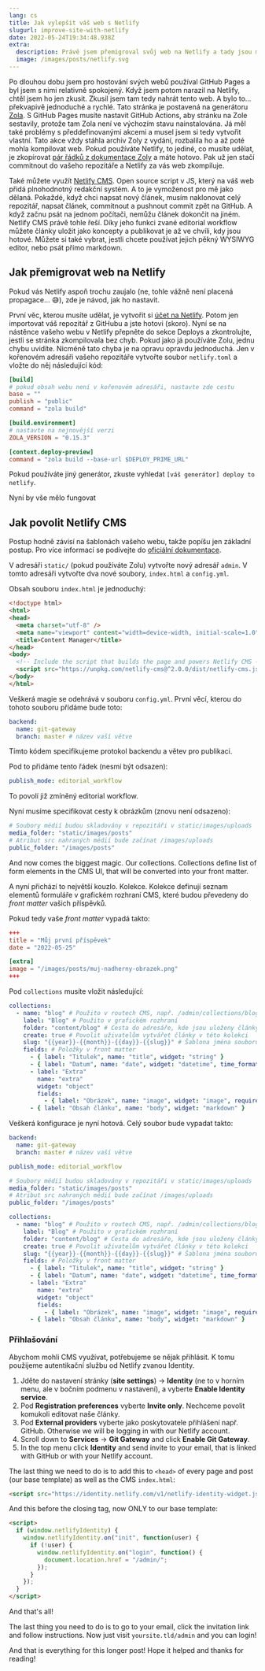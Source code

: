 ```yaml
---
lang: cs
title: Jak vylepšit váš web s Netlify
slugurl: improve-site-with-netlify
date: 2022-05-24T19:34:48.938Z
extra:
  description: Právě jsem přemigroval svůj web na Netlify a tady jsou mé myšlenky.
  image: /images/posts/netlify.svg
---
```

Po dlouhou dobu jsem pro hostování svých webů používal GitHub Pages a byl jsem s nimi relativně spokojený. Když jsem potom narazil na Netlify, chtěl jsem ho jen zkusit. Zkusil jsem tam tedy nahrát tento web. A bylo to... překvapivě jednoduché a rychlé. Tato stránka je postavená na generátoru [Zola](https://www.getzola.org/). S GitHub Pages musíte nastavit GitHub Actions, aby stránku na Zole sestavily, protože tam Zola není ve výchozím stavu nainstalována. Já měl také problémy s předdefinovanými akcemi a musel jsem si tedy vytvořit vlastní. Tato akce vždy stáhla archiv Zoly z vydání, rozbalila ho a až poté mohla kompilovat web. Pokud používáte Netlify, to jediné, co musíte udělat, je zkopírovat [pár řádků z dokumentace Zoly](https://www.getzola.org/documentation/deployment/netlify/) a máte hotovo. Pak už jen stačí commitnout do vašeho repozitáře a Netlify za vás web zkompiluje.

Také můžete využít [Netlify CMS](https://www.netlifycms.org/). Open source script v JS, který na váš web přidá plnohodnotný redakční systém. A to je vymoženost pro mě jako dělaná. Pokaždé, když chci napsat nový článek, musím naklonovat celý repozitář, napsat článek, commitnout a pushnout commit zpět na GitHub. A když začnu psát na jednom počítači, nemůžu článek dokončit na jiném. Netlify CMS právě tohle řeší. Díky jeho funkci zvané editorial workflow můžete články uložit jako koncepty a publikovat je až ve chvíli, kdy jsou hotové. Můžete si také vybrat, jestli chcete používat jejich pěkný WYSIWYG editor, nebo psát přímo markdown.

## Jak přemigrovat web na Netlify

Pokud vás Netlify aspoň trochu zaujalo (ne, tohle vážně není placená propagace... 😅️), zde je návod, jak ho nastavit.

První věc, kterou musíte udělat, je vytvořit si [účet na Netlify](https://app.netlify.com/). Potom jen importovat váš repozitář z GitHubu a jste hotovi (skoro). Nyní se na nástěnce vašeho webu v Netlify přepněte do sekce Deploys a zkontrolujte, jestli se stránka zkompilovala bez chyb. Pokud jako já používáte Zolu, jednu chybu uvidíte. Nicméně tato chyba je na opravu opravdu jednoduchá. Jen v kořenovém adresáři vašeho repozitáře vytvořte soubor `netlify.toml` a vložte do něj následující kód:

```toml
[build]
# pokud obsah webu není v kořenovém adresáři, nastavte zde cestu
base = ""
publish = "public"
command = "zola build"

[build.environment]
# nastavte na nejnovější verzi
ZOLA_VERSION = "0.15.3"

[context.deploy-preview]
command = "zola build --base-url $DEPLOY_PRIME_URL"
```

Pokud používáte jiný generátor, zkuste vyhledat `[váš generátor] deploy to netlify`.

Nyní by vše mělo fungovat

## Jak povolit Netlify CMS

Postup hodně závisí na šablonách vašeho webu, takže popíšu jen základní postup. Pro více informací se podívejte do [oficiální dokumentace](https://www.netlifycms.org/docs/).

V adresáři `static/` (pokud používáte Zolu) vytvořte nový adresář `admin`. V tomto adresáři vytvořte dva nové soubory, `index.html` a `config.yml`.

Obsah souboru `index.html` je jednoduchý:

```html
<!doctype html>
<html>
<head>
  <meta charset="utf-8" />
  <meta name="viewport" content="width=device-width, initial-scale=1.0" />
  <title>Content Manager</title>
</head>
<body>
  <!-- Include the script that builds the page and powers Netlify CMS -->
  <script src="https://unpkg.com/netlify-cms@^2.0.0/dist/netlify-cms.js"></script>
</body>
</html>
```

Veškerá magie se odehrává v souboru `config.yml`. První věcí, kterou do tohoto souboru přídáme bude toto:

```yaml
backend:
  name: git-gateway
  branch: master # název vaší větve
```

Tímto kódem specifikujeme protokol backendu a větev pro publikaci.

Pod to přidáme tento řádek (nesmí být odsazen):

```yaml
publish_mode: editorial_workflow
```

To povolí již zmíněný editorial workflow.

Nyní musíme specifikovat cesty k obrázkům (znovu není odsazeno):

```yaml
# Soubory médií budou skladovány v repozitáři v static/images/uploads
media_folder: "static/images/posts"
# Atribut src nahraných médií bude začínat /images/uploads
public_folder: "/images/posts"
```

And now comes the biggest magic. Our collections. Collections define list of form elements in the CMS UI, that will be converted into your front matter.

A nyní přichází to největší kouzlo. Kolekce. Kolekce definují seznam elementů formuláře v grafickém rozhraní CMS, které budou převedeny do *front matter* vašich příspěvků.

Pokud tedy vaše *front matter* vypadá takto:

```toml
+++
title = "Můj první příspěvek"
date = "2022-05-25"

[extra]
image = "/images/posts/muj-nadherny-obrazek.png"
+++
```

Pod `collections` musíte vložit následující:

```yaml
collections:
  - name: "blog" # Použito v routech CMS, např. /admin/collections/blog
    label: "Blog" # Použito v grafickém rozhraní
    folder: "content/blog" # Cesta do adresáře, kde jsou uloženy články
    create: true # Povolit uživatelům vytvářet články v této kolekci
    slug: "{{year}}-{{month}}-{{day}}-{{slug}}" # Šablona jména souboru, např. YYYY-MM-DD-title.md
    fields: # Položky v front matter
      - { label: "Titulek", name: "title", widget: "string" }
      - { label: "Datum", name: "date", widget: "datetime", time_format: false }
      - label: "Extra"
        name: "extra"
        widget: "object"
        fields:
          - { label: "Obrázek", name: "image", widget: "image", required: false }
      - { label: "Obsah článku", name: "body", widget: "markdown" }
```

Veškerá konfigurace je nyní hotová. Celý soubor bude vypadat takto:

```yaml
backend:
  name: git-gateway
  branch: master # název vaší větve

publish_mode: editorial_workflow

# Soubory médií budou skladovány v repozitáři v static/images/uploads
media_folder: "static/images/posts"
# Atribut src nahraných médií bude začínat /images/uploads
public_folder: "/images/posts"

collections:
  - name: "blog" # Použito v routech CMS, např. /admin/collections/blog
    label: "Blog" # Použito v grafickém rozhraní
    folder: "content/blog" # Cesta do adresáře, kde jsou uloženy články
    create: true # Povolit uživatelům vytvářet články v této kolekci
    slug: "{{year}}-{{month}}-{{day}}-{{slug}}" # Šablona jména souboru, např. YYYY-MM-DD-title.md
    fields: # Položky v front matter
      - { label: "Titulek", name: "title", widget: "string" }
      - { label: "Datum", name: "date", widget: "datetime", time_format: false }
      - label: "Extra"
        name: "extra"
        widget: "object"
        fields:
          - { label: "Obrázek", name: "image", widget: "image", required: false }
      - { label: "Obsah článku", name: "body", widget: "markdown" }
```

### Přihlašování

Abychom mohli CMS využívat, potřebujeme se nějak přihlásit. K tomu použijeme autentikační službu od Netlify zvanou Identity.

1. Jděte do nastavení stránky (**site settings**) → **Identity** (ne to v horním menu, ale v bočním podmenu v nastavení), a vyberte **Enable Identity service**.
2. Pod **Registration preferences** vyberte **Invite only**. Nechceme povolit komukoli editovat naše články.
3. Pod **External providers** vyberte jako poskytovatele přihlášení např. GitHub. Otherwise we will be logging in with our Netlify account.
4. Scroll down to **Services** → **Git Gateway** and click **Enable Git Gateway**.
5. In the top menu click **Identity** and send invite to your email, that is linked with GitHub or with your Netlify account.

The last thing we need to do is to add this to `<head>` of every page and post (our base template) as well as the CMS `index.html`:

```html
<script src="https://identity.netlify.com/v1/netlify-identity-widget.js"></script>
```

And this before the closing </body> tag, now ONLY to our base template:

```html
<script>
  if (window.netlifyIdentity) {
    window.netlifyIdentity.on("init", function(user) {
      if (!user) {
        window.netlifyIdentity.on("login", function() {
          document.location.href = "/admin/";
        });
      }
    });
  }
</script>
```

And that's all!

The last thing you need to do is to go to your email, click the invitation link and follow instructions. Now just visit `yoursite.tld/admin` and you can login!

And that is everything for this longer post! Hope it helped and thanks for reading!